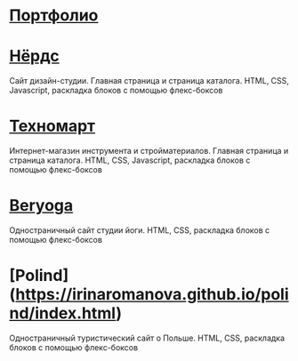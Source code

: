 # [Портфолио](https://irinaromanova.github.io/)

# [Нёрдс](https://irinaromanova.github.io/nerds/index.html)
Сайт дизайн-студии. Главная страница и страница каталога.
HTML, CSS, Javascript, раскладка блоков с помощью флекс-боксов

# [Техномарт](https://irinaromanova.github.io/technomart/index.html)
Интернет-магазин инструмента и стройматериалов. Главная страница и страница каталога.
HTML, CSS, Javascript, раскладка блоков с помощью флекс-боксов

# [Beryoga](https://irinaromanova.github.io/beryoga/index.html)
Одностраничный сайт студии йоги.
HTML, CSS, раскладка блоков с помощью флекс-боксов

# [Polind] (https://irinaromanova.github.io/polind/index.html)
Одностраничный туристический сайт о Польше.
HTML, CSS, раскладка блоков с помощью флекс-боксов

